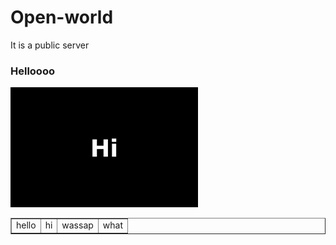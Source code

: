 # Open-world
It is a public server
<html>
  <head>
  </head>
      <body>
      <h3>Helloooo</h3>
        <img src="hi.jpg" alt="hi" width="300px">
        <table border="1">
          <tr>
            <td>hello</td>
            <td>hi</td>
            <td>wassap</td>
            <td>what</td>
          </tr>
        </table>
    </body>
  </html>
